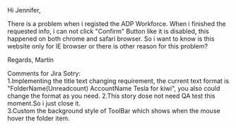 Hi Jennifer,
 
There is a problem when i registed the ADP Workforce. 
When i finished the requested info, i can not click "Confirm" Button like it is disabled, this happened on both chrome and
safari browser.
So i want to know is this website only for IE browser or there is other reason for this problem?

Regards,
Martin

Comments for Jira Sotry:  
1.Implementing the title text changing requirement, the current text format is "FolderName(Unreadcount) AccountName Tesla for 
kiwi", you also could change the format as you need.
2.This story dose not need QA test this moment.So i just close it.  
3.Custom the background style of ToolBar which shows when the mouse hover the folder item.  
